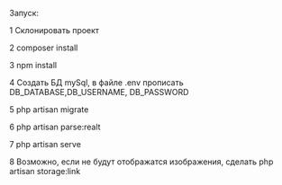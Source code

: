 Запуск:

1 Склонировать проект

2 composer install

3 npm install

4 Создать БД mySql, в файле .env прописать DB_DATABASE,DB_USERNAME, DB_PASSWORD

5 php artisan migrate

6 php artisan parse:realt

7 php artisan serve

8 Возможно, если не будут отображатся изображения, сделать php artisan storage:link

